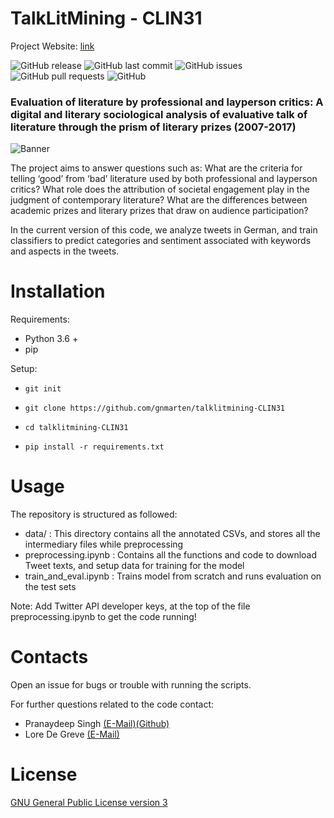 # TalkLitMining - CLIN31

Project Website: [link](https://www.talklitmining.ugent.be)

<!-- Add buttons here -->

![GitHub release](https://img.shields.io/badge/release-1.0.0-orange)
![GitHub last commit](https://img.shields.io/github/last-commit/gnmarten/talklitmining-CLIN31)
![GitHub issues](https://img.shields.io/github/issues-raw/gnmarten/talklitmining-CLIN31)
![GitHub pull requests](https://img.shields.io/github/issues-pr/gnmarten/talklitmining-CLIN31)
![GitHub](https://img.shields.io/github/license/gnmarten/talklitmining-CLIN31)

<!-- Describe your project in brief -->

### Evaluation of literature by professional and layperson critics: A digital and literary sociological analysis of evaluative talk of literature through the prism of literary prizes (2007-2017) ###

![Banner](https://www.talklitmining.ugent.be/wp-content/uploads/2021/06/vlcsnap-error192_statements.png)


The project aims to answer questions such as: What are the criteria for telling ‘good’ from ‘bad’ literature used by both professional and layperson critics? What role does the attribution of societal engagement play in the judgment of contemporary literature? What are the differences between academic prizes and literary prizes that draw on audience participation?

In the current version of this code, we analyze tweets in German, and train classifiers to predict categories and sentiment associated with keywords and aspects in the tweets. 

# Installation

Requirements:

* Python 3.6 + 
* pip

Setup: 

* ```git init```

* ```git clone https://github.com/gnmarten/talklitmining-CLIN31```

* ```cd talklitmining-CLIN31```

* ```pip install -r requirements.txt```

# Usage

The repository is structured as followed:

* data/ : This directory contains all the annotated CSVs, and stores all the intermediary files while preprocessing
* preprocessing.ipynb : Contains all the functions and code to download Tweet texts, and setup data for training for the model
* train_and_eval.ipynb : Trains model from scratch and runs evaluation on the test sets

Note: Add Twitter API developer keys, at the top of the file preprocessing.ipynb to get the code running!

# Contacts

Open an issue for bugs or trouble with running the scripts.

For further questions related to the code contact:

* Pranaydeep Singh [(E-Mail)](mailto:pranaydeep.singh@ugent.be)[(Github)](https://github.com/pranaydeeps)
* Lore De Greve [(E-Mail)](mailto:lore.degreve@ugent.be)

# License

[GNU General Public License version 3](https://opensource.org/licenses/GPL-3.0)

